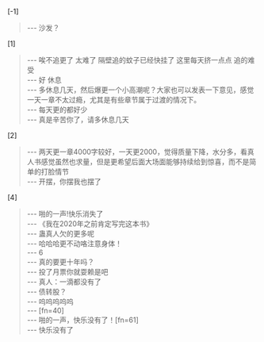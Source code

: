 
[-1] 
>--- 沙发？<br>

[1] 
>--- 唉不追更了 太难了 隔壁追的蚊子已经快挂了 这里每天挤一点点 追的难受<br>
>--- 好 休息<br>
>--- 多休息几天，然后爆更一个小高潮呢？大家也可以发表一下意见，感觉一天一章不太过瘾，尤其是有些章节属于过渡的情况下。<br>
>--- 每天更的都好少<br>
>--- 真是辛苦你了，请多休息几天<br>

[2] 
>--- 两天更一章4000字较好，一天更2000，觉得质量下降，水分多，看真人书感觉虽然也求量，但是更希望后面大场面能够持续给到惊喜，而不是简单的打脸情节<br>
>--- 开摆，你摆我也摆了<br>

[4] 
>--- 啪的一声!快乐消失了<br>
>--- 《我在2020年之前肯定写完这本书》<br>
>--- 蛊真人欠的更多呢<br>
>--- 哈哈哈更不动咯注意身体！<br>
>--- 6<br>
>--- 真的要更十年吗？<br>
>--- 投了月票你就耍赖是吧<br>
>--- 真人：一滴都没有了<br>
>--- 债转股？<br>
>--- 呜呜呜呜呜<br>
>--- [fn=40]<br>
>--- 啪的一声，快乐没有了！[fn=61]<br>
>--- 快乐没有了<br>
